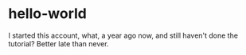 # hello-world

I started this account, what, a year ago now, and still haven't done the tutorial? Better late than never.

